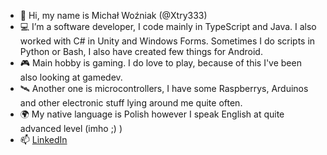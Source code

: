 - 👋 Hi, my name is Michał Woźniak (@Xtry333)
- 💻 I’m a software developer, I code mainly in TypeScript and Java. I also worked with C# in Unity and Windows Forms. Sometimes I do scripts in Python or Bash, I also have created few things for Android.
- 🎮 Main hobby is gaming. I do love to play, because of this I've been also looking at gamedev.
- 🛰️ Another one is microcontrollers, I have some Raspberrys, Arduinos and other electronic stuff lying around me quite often.
- 🌍 My native language is Polish however I speak English at quite advanced level (imho ;) )
- 📫 [LinkedIn](https://www.linkedin.com/in/woz-michal/)

<!---
Xtry333/Xtry333 is a ✨ special ✨ repository because its `README.md` (this file) appears on your GitHub profile.
You can click the Preview link to take a look at your changes.
--->
